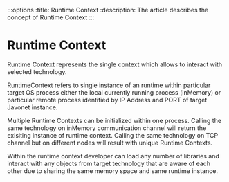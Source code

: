 :::options
:title: Runtime Context
:description: The article describes the concept of Runtime Context
:::

# Runtime Context

Runtime Context represents the single context which allows to interact with selected technology.

RuntimeContext refers to single instance of an runtime within particular target OS process either the local currently running process (inMemory) or particular remote process identified by IP Address and PORT of target Javonet instance.

Multiple Runtime Contexts can be initialized within one process. 
Calling the same technology on inMemory communication channel will return the exisiting instance of runtime context.
Calling the same technology on TCP channel but on different nodes will result with unique Runtime Contexts.

Within the runtime context developer can load any number of libraries and interact with any objects from target technology that are aware of each other due to sharing the same memory space and same runtime instance.



